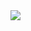<img src="https://capsule-render.vercel.app/api?type=transparent&color=#FF6666&height=300&section=header&text=Soilder Code&fontSize=90" />

